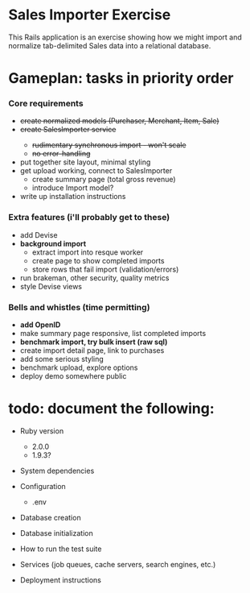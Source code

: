 # Sales Importer Exercise

This Rails application is an exercise showing how we might import and normalize 
tab-delimited Sales data into a relational database.

# Gameplan: tasks in priority order

### Core requirements
- <del> create normalized models (Purchaser, Merchant, Item, Sale) </del>
- <del> create SalesImporter service
    - rudimentary synchronous import - won't scale
    - no error-handling </del>
- put together site layout, minimal styling
- get upload working, connect to SalesImporter
    - create summary page (total gross revenue)
    - introduce Import model?
- write up installation instructions

### Extra features (i'll probably get to these)
- add Devise
- **background import**
    - extract import into resque worker
    - create page to show completed imports
    - store rows that fail import (validation/errors)
- run brakeman, other security, quality metrics
- style Devise views

### Bells and whistles (time permitting)
- **add OpenID**
- make summary page responsive, list completed imports
- **benchmark import, try bulk insert (raw sql)**
- create import detail page, link to purchases
- add some serious styling
- benchmark upload, explore options
- deploy demo somewhere public


# todo: document the following:

* Ruby version
  - 2.0.0
  - 1.9.3?

* System dependencies

* Configuration
  - .env

* Database creation

* Database initialization

* How to run the test suite

* Services (job queues, cache servers, search engines, etc.)

* Deployment instructions

